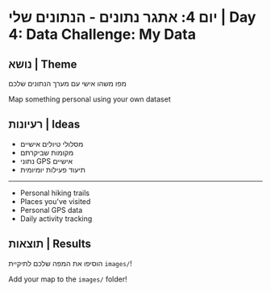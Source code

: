 # יום 4: אתגר נתונים - הנתונים שלי | Day 4: Data Challenge: My Data

## נושא | Theme
מפו משהו אישי עם מערך הנתונים שלכם

Map something personal using your own dataset

## רעיונות | Ideas
- מסלולי טיולים אישיים
- מקומות שביקרתם
- נתוני GPS אישיים
- תיעוד פעילות יומיומית

---

- Personal hiking trails
- Places you've visited
- Personal GPS data
- Daily activity tracking

## תוצאות | Results
הוסיפו את המפה שלכם לתיקיית `images/`!

Add your map to the `images/` folder!
